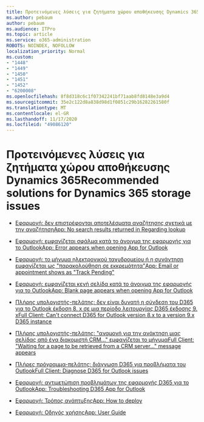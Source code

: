 ```yaml
---
title: Προτεινόμενες λύσεις για ζητήματα χώρου αποθήκευσης Dynamics 365
ms.author: pebaum
author: pebaum
ms.audience: ITPro
ms.topic: article
ms.service: o365-administration
ROBOTS: NOINDEX, NOFOLLOW
localization_priority: Normal
ms.custom:
- "1448"
- "1449"
- "1450"
- "1451"
- "1452"
- "6200008"
ms.openlocfilehash: 8f8d318c6c1f07342241bf71aab8fd8148e3a9d4
ms.sourcegitcommit: 35e2c122d8a838d98d1f0851c29b16282261580f
ms.translationtype: MT
ms.contentlocale: el-GR
ms.lasthandoff: 11/17/2020
ms.locfileid: "49086120"
---
```

# <a name="recommended-solutions-for-dynamics-365-storage-issues"></a><span data-ttu-id="e2eb4-102">Προτεινόμενες λύσεις για ζητήματα χώρου αποθήκευσης Dynamics 365</span><span class="sxs-lookup"><span data-stu-id="e2eb4-102">Recommended solutions for Dynamics 365 storage issues</span></span>

* [<span data-ttu-id="e2eb4-103">Εφαρμογή: δεν επιστρέφονται αποτελέσματα αναζήτησης σχετικά με την αναζήτηση</span><span class="sxs-lookup"><span data-stu-id="e2eb4-103">App: No search results returned in Regarding lookup</span></span>](https://support.microsoft.com/help/4489111)

* [<span data-ttu-id="e2eb4-104">Εφαρμογή: εμφανίζεται σφάλμα κατά το άνοιγμα της εφαρμογής για το Outlook</span><span class="sxs-lookup"><span data-stu-id="e2eb4-104">App: Error appears when opening App for Outlook</span></span>](https://go.microsoft.com/fwlink/p/?linkid=2007021)

* [<span data-ttu-id="e2eb4-105">Εφαρμογή: το μήνυμα ηλεκτρονικού ταχυδρομείου ή η συνάντηση εμφανίζεται ως "παρακολούθηση σε εκκρεμότητα"</span><span class="sxs-lookup"><span data-stu-id="e2eb4-105">App: Email or appointment shows as "Track Pending"</span></span>](https://go.microsoft.com/fwlink/p/?linkid=2007022)

* [<span data-ttu-id="e2eb4-106">Εφαρμογή: εμφανίζεται κενή σελίδα κατά το άνοιγμα της εφαρμογής για το Outlook</span><span class="sxs-lookup"><span data-stu-id="e2eb4-106">App: Blank page appears when opening App for Outlook</span></span>](https://go.microsoft.com/fwlink/p/?linkid=2007128)

* [<span data-ttu-id="e2eb4-107">Πλήρης υπολογιστής-πελάτης: δεν είναι δυνατή η σύνδεση του D365 για το Outlook έκδοση 8. x σε μια περίοδο λειτουργίας D365 έκδοσης 9. x</span><span class="sxs-lookup"><span data-stu-id="e2eb4-107">Full Client: Can't connect D365 for Outlook version 8.x to a version 9.x D365 instance</span></span>](https://go.microsoft.com/fwlink/p/?linkid=2007023)

* [<span data-ttu-id="e2eb4-108">Πλήρης υπολογιστής-πελάτης: "αναμονή για την ανάκτηση μιας σελίδας από ένα διακομιστή CRM..." εμφανίζεται το μήνυμα</span><span class="sxs-lookup"><span data-stu-id="e2eb4-108">Full Client: "Waiting for a page to be retrieved from a CRM server..." message appears</span></span>](https://go.microsoft.com/fwlink/p/?linkid=2007129)

* [<span data-ttu-id="e2eb4-109">Πλήρες πρόγραμμα-πελάτης: διάγνωση D365 για προβλήματα του Outlook</span><span class="sxs-lookup"><span data-stu-id="e2eb4-109">Full Client: Diagnose D365 for Outlook issues</span></span>](https://go.microsoft.com/fwlink/p/?linkid=2007024)

* [<span data-ttu-id="e2eb4-110">Εφαρμογή: αντιμετώπιση προβλημάτων της εφαρμογής D365 για το Outlook</span><span class="sxs-lookup"><span data-stu-id="e2eb4-110">App: Troubleshooting D365 App for Outlook</span></span>](https://go.microsoft.com/fwlink/p/?linkid=2007025)

* [<span data-ttu-id="e2eb4-111">Εφαρμογή: Τρόπος ανάπτυξης</span><span class="sxs-lookup"><span data-stu-id="e2eb4-111">App: How to deploy</span></span>](https://go.microsoft.com/fwlink/p/?linkid=85)

* [<span data-ttu-id="e2eb4-112">Εφαρμογή: Οδηγός χρήσης</span><span class="sxs-lookup"><span data-stu-id="e2eb4-112">App: User Guide</span></span>](https://go.microsoft.com/fwlink/p/?linkid=857091)
